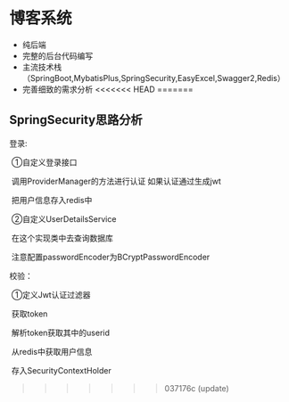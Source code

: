 # 博客系统

* 纯后端
* 完整的后台代码编写
* 主流技术栈（SpringBoot,MybatisPlus,SpringSecurity,EasyExcel,Swagger2,Redis）
* 完善细致的需求分析
<<<<<<< HEAD
=======

## SpringSecurity思路分析

登录:

​	①自定义登录接口  

​				调用ProviderManager的方法进行认证 如果认证通过生成jwt

​				把用户信息存入redis中

​	②自定义UserDetailsService 

​				在这个实现类中去查询数据库

​	注意配置passwordEncoder为BCryptPasswordEncoder

校验：

​	①定义Jwt认证过滤器

​				获取token

​				解析token获取其中的userid

​				从redis中获取用户信息

​				存入SecurityContextHolder
>>>>>>> 037176c (update)
